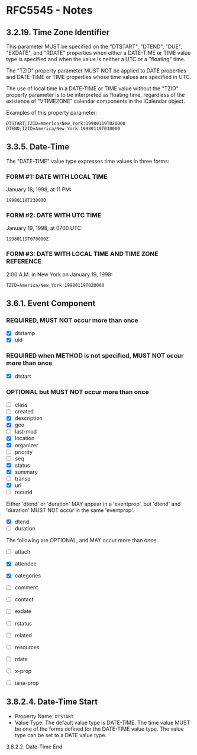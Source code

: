 # RFC5545 - Notes

## 3.2.19.  Time Zone Identifier

This parameter MUST be specified on the "DTSTART", "DTEND", "DUE", "EXDATE", and "RDATE" properties when either a DATE-TIME or TIME value type is specified and when the value is neither a UTC or a "floating" time.

The "TZID" property parameter MUST NOT be applied to DATE properties and DATE-TIME or TIME properties whose time values are specified in UTC.

The use of local time in a DATE-TIME or TIME value without the "TZID" property parameter is to be interpreted as floating time, regardless of the existence of "VTIMEZONE" calendar components in the iCalendar object.

Examples of this property parameter:
```
DTSTART;TZID=America/New_York:19980119T020000
DTEND;TZID=America/New_York:19980119T030000
```

## 3.3.5.  Date-Time

The "DATE-TIME" value type expresses time values in three forms:

### FORM #1: DATE WITH LOCAL TIME
January 18, 1998, at 11 PM:
```
19980118T230000
```

### FORM #2: DATE WITH UTC TIME
January 19, 1998, at 0700 UTC:
```
19980119T070000Z
```

### FORM #3: DATE WITH LOCAL TIME AND TIME ZONE REFERENCE
2:00 A.M. in New York on January 19, 1998:
```
TZID=America/New_York:19980119T020000
```

## 3.6.1.  Event Component

### REQUIRED, MUST NOT occur more than once
- [x] dtstamp
- [x] uid

### REQUIRED when METHOD is not specified, MUST NOT occur more than once
- [x] dtstart

### OPTIONAL but MUST NOT occur more than once
- [ ] class
- [ ] created
- [x] description
- [x] geo
- [ ] last-mod
- [x] location
- [x] organizer
- [ ] priority
- [ ] seq
- [x] status
- [x] summary
- [ ] transp
- [x] url
- [ ] recurid

Either 'dtend' or 'duration' MAY appear in a 'eventprop', but 'dtend' and 'duration' MUST NOT occur in the same 'eventprop'.

- [x] dtend
- [ ] duration

The following are OPTIONAL, and MAY occur more than once.
- [ ] attach
- [x] attendee
- [x] categories
- [ ] comment
- [ ] contact
- [ ] exdate
- [ ] rstatus
- [ ] related
- [ ] resources
- [ ] rdate
- [ ] x-prop
- [ ] iana-prop


## 3.8.2.4.  Date-Time Start
- Property Name:  `DTSTART`
- Value Type:  The default value type is DATE-TIME.  The time value MUST be one of the forms defined for the DATE-TIME value type. The value type can be set to a DATE value type.

3.8.2.2.  Date-Time End
